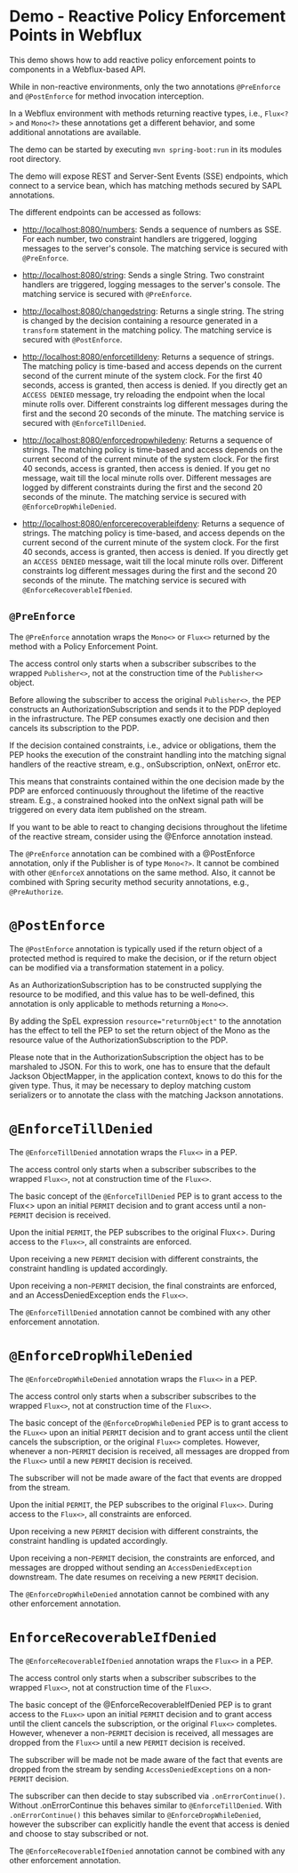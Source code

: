 # Demo - Reactive Policy Enforcement Points in Webflux

This demo shows how to add reactive policy enforcement points to components in a Webflux-based API.

While in non-reactive environments, only the two annotations `@PreEnforce` and `@PostEnforce` for 
method invocation interception.

In a Webflux environment with methods returning reactive types, i.e., `Flux<?>` and `Mono<?>` these
annotations get a different behavior, and some additional annotations are available.

The demo can be started by executing `mvn spring-boot:run` in its modules root directory.

The demo will expose REST and Server-Sent Events (SSE) endpoints, which connect to a 
service bean, which has matching methods secured by SAPL annotations.

The different endpoints can be accessed as follows:

* <http://localhost:8080/numbers>: Sends a sequence of numbers as SSE. For each number, two constraint handlers are triggered, logging messages to the server's console. 
  The matching service is secured with `@PreEnforce`.

* <http://localhost:8080/string>: Sends a single String. Two constraint handlers are triggered, 
  logging messages to the server's console. 
  The matching service is secured with `@PreEnforce`.
  
* <http://localhost:8080/changedstring>: Returns a single string. The string is changed by the 
  decision containing a resource generated in a `transform` statement in the matching policy.
  The matching service is secured with `@PostEnforce`.

* <http://localhost:8080/enforcetilldeny>: Returns a sequence of strings. The matching policy is time-based and access depends on the current second of the current minute of the system clock. For the first 40 seconds, access is granted, then access is denied. 
  If you directly get an `ACCESS DENIED` message, try reloading the endpoint when the local minute rolls over. Different constraints log different messages during the first and the second 20 seconds of the minute.
  The matching service is secured with `@EnforceTillDenied`.

* <http://localhost:8080/enforcedropwhiledeny>: Returns a sequence of strings. The matching policy is time-based and access depends on the current second of the current minute of the system clock. For the first 40 seconds, access is granted, then access is denied. 
  If you get no message, wait till the local minute rolls over. 
  Different messages are logged by different constraints during the first and the second 20 seconds of the minute.
  The matching service is secured with `@EnforceDropWhileDenied`.

* <http://localhost:8080/enforcerecoverableifdeny>: Returns a sequence of strings. The matching policy is time-based, and access depends on the current second of the current minute of the system clock. For the first 40 seconds, access is granted, then access is denied. 
   If you directly get an `ACCESS DENIED` message, wait till the local minute rolls over. 
  Different constraints log different messages during the first and the second 20 seconds of the minute.
  The matching service is secured with `@EnforceRecoverableIfDenied`.

## `@PreEnforce`

The `@PreEnforce` annotation wraps the `Mono<>` or `Flux<>` returned by the method with
a Policy Enforcement Point.

The access control only starts when a subscriber subscribes to the wrapped `Publisher<>`, not at the construction time of the `Publisher<>` object.
 
Before allowing the subscriber to access the original `Publisher<>`, the PEP
constructs an AuthorizationSubscription and sends it to the PDP deployed in
the infrastructure. The PEP consumes exactly one decision and then cancels
its subscription to the PDP.

If the decision contained constraints, i.e., advice or obligations, them the
PEP hooks the execution of the constraint handling into the matching signal
handlers of the reactive stream, e.g., onSubscription, onNext, onError etc.

This means that constraints contained within the one decision made by the
PDP are enforced continuously throughout the lifetime of the reactive stream.
E.g., a constrained hooked into the onNext signal path will be triggered on
every data item published on the stream.

If you want to be able to react to changing decisions throughout the lifetime of the reactive stream, consider using the @Enforce annotation instead.

The `@PreEnforce` annotation can be combined with a @PostEnforce annotation, only if the Publisher is of type `Mono<?>`. It cannot be combined with other `@EnforceX` annotations on the same method. Also, it cannot be combined with Spring security method security annotations, e.g., `@PreAuthorize`.

# `@PostEnforce`

The `@PostEnforce` annotation is typically used if the return object of a protected method is required to make the decision, or if the return object can be modified via a transformation statement in a policy.
 
As an AuthorizationSubscription has to be constructed supplying the resource to be modified, and this value has to be well-defined, this annotation is only applicable to methods returning a `Mono<>`.

By adding the SpEL expression `resource="returnObject"` to the
annotation has the effect to tell the PEP to set the return object of the
Mono as the resource value of the AuthorizationSubscription to the PDP.

Please note that in the AuthorizationSubscription the object has to be
marshaled to JSON. For this to work, one has to ensure that the default
Jackson ObjectMapper, in the application context, knows to do this for the given type. Thus, it may be necessary to deploy matching custom serializers or to annotate the class with the matching Jackson annotations.


# `@EnforceTillDenied`

The `@EnforceTillDenied` annotation wraps the `Flux<>` in a PEP.

The access control only starts when a subscriber subscribes to the wrapped
`Flux<>`, not at construction time of the `Flux<>`.

The basic concept of the `@EnforceTillDenied` PEP is to grant access to the
Flux<> upon an initial `PERMIT` decision and to grant access until a non-`PERMIT` decision is received.

Upon the initial `PERMIT`, the PEP subscribes to the original Flux<>. During access to the `Flux<>`, all constraints are enforced.

Upon receiving a new `PERMIT` decision with different constraints, the
constraint handling is updated accordingly.

Upon receiving a non-`PERMIT` decision, the final constraints are enforced, and an AccessDeniedException ends the `Flux<>`.

The `@EnforceTillDenied` annotation cannot be combined with any other
enforcement annotation.

# `@EnforceDropWhileDenied`

The `@EnforceDropWhileDenied` annotation wraps the `Flux<>` in a PEP.

The access control only starts when a subscriber subscribes to the wrapped
`Flux<>`, not at construction time of the `Flux<>`.

The basic concept of the `@EnforceDropWhileDenied` PEP is to grant access to
the `FLux<>` upon an initial `PERMIT` decision and to grant access until the
client cancels the subscription, or the original `Flux<>` completes. However,
whenever a non-`PERMIT` decision is received, all messages are dropped from the
`Flux<>` until a new `PERMIT` decision is received.

The subscriber will not be made aware of the fact that events are dropped
from the stream.

Upon the initial `PERMIT`, the PEP subscribes to the original `Flux<>`. During
access to the `Flux<>`, all constraints are enforced.

Upon receiving a new `PERMIT` decision with different constraints, the
constraint handling is updated accordingly.

Upon receiving a non-`PERMIT` decision, the constraints are enforced, and
messages are dropped without sending an `AccessDeniedException` downstream. The
date resumes on receiving a new `PERMIT` decision.

The `@EnforceDropWhileDenied` annotation cannot be combined with any other
enforcement annotation.

# `EnforceRecoverableIfDenied` 

The `@EnforceRecoverableIfDenied` annotation wraps the `Flux<>` in a PEP.

The access control only starts when a subscriber subscribes to the wrapped
`Flux<>`, not at construction time of the `Flux<>`.

The basic concept of the @EnforceRecoverableIfDenied PEP is to grant access
to the `FLux<>` upon an initial `PERMIT` decision and to grant access until the
client cancels the subscription, or the original `Flux<>` completes. However,
whenever a non-`PERMIT` decision is received, all messages are dropped from the
`Flux<>` until a new `PERMIT` decision is received.

The subscriber will be made not be made aware of the fact that events are
dropped from the stream by sending `AccessDeniedExceptions` on a non-`PERMIT`
decision.

The subscriber can then decide to stay subscribed via `.onErrorContinue()`.
Without .onErrorContinue this behaves similar to `@EnforceTillDenied`. With
`.onErrorContinue()` this behaves similar to `@EnforceDropWhileDenied`, however
the subscriber can explicitly handle the event that access is denied and
choose to stay subscribed or not.

The `@EnforceRecoverableIfDenied` annotation cannot be combined with any other enforcement annotation.
